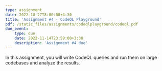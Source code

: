 ```yaml
---
type: assignment
date: 2022-10-27T8:00:00+4:30
title: 'Assignment #4 - CodeQL Playground'
pdf: /static_files/assignments/codeqlplayground/codeql.pdf
due_event:
    type: due
    date: 2022-11-14T23:59:00+3:30
    description: 'Assignment #4 due'
---
```

In this assignment, you will write CodeQL queries and run them on large codebases and analyze the results.